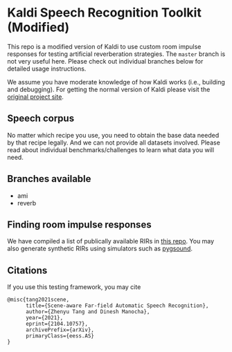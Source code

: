 Kaldi Speech Recognition Toolkit (Modified)
================================

This repo is a modified version of Kaldi to use custom room impulse responses for testing artificial reverberation strategies.
The `master` branch is not very useful here. Please check out individual branches below for detailed usage instructions.

We assume you have moderate knowledge of how Kaldi works (i.e., building and debugging). For getting the normal version of Kaldi please visit the [original project site](http://kaldi-asr.org/).

Speech corpus
------------
No matter which recipe you use, you need to obtain the base data needed by that recipe legally. And we can not provide all datasets involved. Please read about individual benchmarks/challenges to learn what data you will need.

Branches available
------------

- ami
- reverb

Finding room impulse responses
------------
We have compiled a list of publically available RIRs in [this repo](https://github.com/RoyJames/room-impulse-responses). You may also generate synthetic RIRs using simulators such as [pygsound](https://github.com/RoyJames/pygsound).


Citations
------------
If you use this testing framework, you may cite
```
@misc{tang2021scene,
      title={Scene-aware Far-field Automatic Speech Recognition}, 
      author={Zhenyu Tang and Dinesh Manocha},
      year={2021},
      eprint={2104.10757},
      archivePrefix={arXiv},
      primaryClass={eess.AS}
}
```

